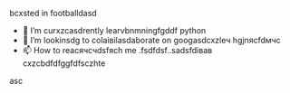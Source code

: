 bcxsted in footballdasd
- 🌱 I’m curxzcasdrently learvbnmningfgddf python
- 💞️ I’m lookinsdg to colаівіlasdaborate on googasdcxzleч hgjnясfdмчс
- 📫 How to reacячсчdsfясh me .fsdfdsf..sadsfdівав
cxzcbdfdfggfdfsczhte
<!---xzcxzczxfdbgfdcv
watsonscorb/watsonscorb xcvis a ✨ special ✨ repository becausenm its `README.md` (this file) appears on your GitHub profile.
You can click the Preview link to take a look at your changes.
--->asc
